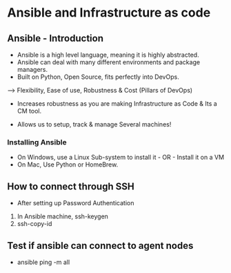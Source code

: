 # Ansible and Infrastructure as code

## Ansible - Introduction

- Ansible is a high level language, meaning it is highly abstracted. 
- Ansible can deal with many different environments and package managers.
- Built on Python, Open Source, fits perfectly into DevOps.

--> Flexibility, Ease of use, Robustness & Cost (Pillars of DevOps)

- Increases robustness as you are making Infrastructure as Code & Its a CM tool.

- Allows us to setup, track & manage Several machines!

### Installing Ansible

- On Windows, use a Linux Sub-system to install it - OR - Install it on a VM
- On Mac, Use Python or HomeBrew. 

## How to connect through SSH

- After setting up Password Authentication

1. In Ansible machine, ssh-keygen
2. ssh-copy-id <Target Machine IP>

## Test if ansible can connect to agent nodes

- ansible ping -m all






